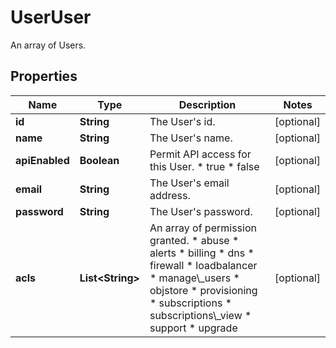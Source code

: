 

# UserUser

An array of Users.

## Properties

| Name | Type | Description | Notes |
|------------ | ------------- | ------------- | -------------|
|**id** | **String** | The User&#39;s id. |  [optional] |
|**name** | **String** | The User&#39;s name. |  [optional] |
|**apiEnabled** | **Boolean** | Permit API access for this User.  * true * false |  [optional] |
|**email** | **String** | The User&#39;s email address. |  [optional] |
|**password** | **String** | The User&#39;s password. |  [optional] |
|**acls** | **List&lt;String&gt;** | An array of permission granted.  * abuse * alerts * billing * dns * firewall * loadbalancer * manage\\_users * objstore * provisioning * subscriptions * subscriptions\\_view * support * upgrade |  [optional] |



